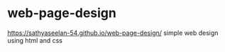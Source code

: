 # web-page-design

 https://sathyaseelan-54.github.io/web-page-design/ simple web design using html and css
